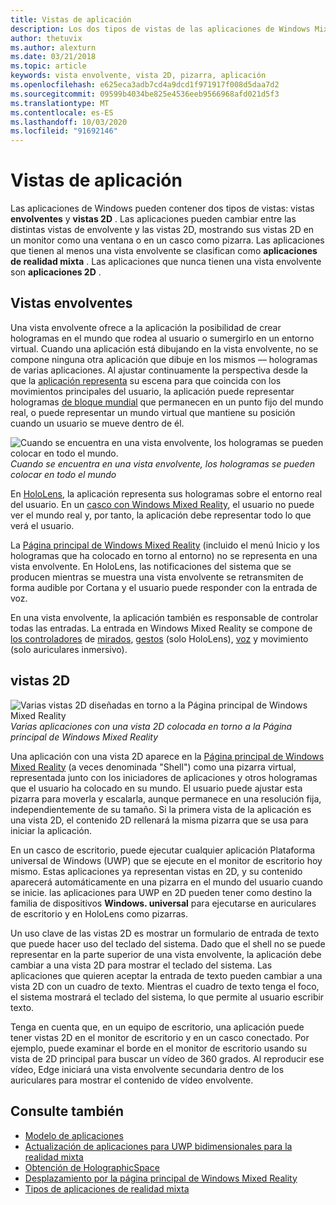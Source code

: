 ```yaml
---
title: Vistas de aplicación
description: Los dos tipos de vistas de las aplicaciones de Windows Mixed Reality son vistas envolventes y vistas 2D.
author: thetuvix
ms.author: alexturn
ms.date: 03/21/2018
ms.topic: article
keywords: vista envolvente, vista 2D, pizarra, aplicación
ms.openlocfilehash: e625eca3adb7cd4a9dcd1f971917f008d5daa7d2
ms.sourcegitcommit: 09599b4034be825e4536eeb9566968afd021d5f3
ms.translationtype: MT
ms.contentlocale: es-ES
ms.lasthandoff: 10/03/2020
ms.locfileid: "91692146"
---
```

# <a name="app-views"></a>Vistas de aplicación

Las aplicaciones de Windows pueden contener dos tipos de vistas: vistas **envolventes** y **vistas 2D** . Las aplicaciones pueden cambiar entre las distintas vistas de envolvente y las vistas 2D, mostrando sus vistas 2D en un monitor como una ventana o en un casco como pizarra. Las aplicaciones que tienen al menos una vista envolvente se clasifican como **aplicaciones de realidad mixta** . Las aplicaciones que nunca tienen una vista envolvente son **aplicaciones 2D** .

## <a name="immersive-views"></a>Vistas envolventes

Una vista envolvente ofrece a la aplicación la posibilidad de crear hologramas en el mundo que rodea al usuario o sumergirlo en un entorno virtual. Cuando una aplicación está dibujando en la vista envolvente, no se compone ninguna otra aplicación que dibuje en los mismos &mdash; hologramas de varias aplicaciones. Al ajustar continuamente la perspectiva desde la que la [aplicación representa](../develop/platform-capabilities-and-apis/rendering.md) su escena para que coincida con los movimientos principales del usuario, la aplicación puede representar hologramas [de bloque mundial](coordinate-systems.md) que permanecen en un punto fijo del mundo real, o puede representar un mundo virtual que mantiene su posición cuando un usuario se mueve dentro de él.

![Cuando se encuentra en una vista envolvente, los hologramas se pueden colocar en todo el mundo.](images/designoverview-940px.jpg)<br>
*Cuando se encuentra en una vista envolvente, los hologramas se pueden colocar en todo el mundo*

En [HoloLens](https://docs.microsoft.com/hololens/hololens1-hardware), la aplicación representa sus hologramas sobre el entorno real del usuario. En un [casco con Windows Mixed Reality](../discover/immersive-headset-hardware-details.md), el usuario no puede ver el mundo real y, por tanto, la aplicación debe representar todo lo que verá el usuario.

La [Página principal de Windows Mixed Reality](../discover/navigating-the-windows-mixed-reality-home.md) (incluido el menú Inicio y los hologramas que ha colocado en torno al entorno) no se representa en una vista envolvente. En HoloLens, las notificaciones del sistema que se producen mientras se muestra una vista envolvente se retransmiten de forma audible por Cortana y el usuario puede responder con la entrada de voz.

En una vista envolvente, la aplicación también es responsable de controlar todas las entradas. La entrada en Windows Mixed Reality se compone de [los controladores](motion-controllers.md) de [mirados](gaze-and-commit.md), [gestos](gaze-and-commit.md#composite-gestures) (solo HoloLens), [voz](voice-input.md) y movimiento (solo auriculares inmersivo).

## <a name="2d-views"></a>vistas 2D

![Varias vistas 2D diseñadas en torno a la Página principal de Windows Mixed Reality](images/teleportation-940px.png)<br>
*Varias aplicaciones con una vista 2D colocada en torno a la Página principal de Windows Mixed Reality*

Una aplicación con una vista 2D aparece en la [Página principal de Windows Mixed Reality](../discover/navigating-the-windows-mixed-reality-home.md) (a veces denominada "Shell") como una pizarra virtual, representada junto con los iniciadores de aplicaciones y otros hologramas que el usuario ha colocado en su mundo. El usuario puede ajustar esta pizarra para moverla y escalarla, aunque permanece en una resolución fija, independientemente de su tamaño. Si la primera vista de la aplicación es una vista 2D, el contenido 2D rellenará la misma pizarra que se usa para iniciar la aplicación.

En un casco de escritorio, puede ejecutar cualquier aplicación Plataforma universal de Windows (UWP) que se ejecute en el monitor de escritorio hoy mismo. Estas aplicaciones ya representan vistas en 2D, y su contenido aparecerá automáticamente en una pizarra en el mundo del usuario cuando se inicie. las aplicaciones para UWP en 2D pueden tener como destino la familia de dispositivos **Windows. universal** para ejecutarse en auriculares de escritorio y en HoloLens como pizarras.

Un uso clave de las vistas 2D es mostrar un formulario de entrada de texto que puede hacer uso del teclado del sistema. Dado que el shell no se puede representar en la parte superior de una vista envolvente, la aplicación debe cambiar a una vista 2D para mostrar el teclado del sistema. Las aplicaciones que quieren aceptar la entrada de texto pueden cambiar a una vista 2D con un cuadro de texto. Mientras el cuadro de texto tenga el foco, el sistema mostrará el teclado del sistema, lo que permite al usuario escribir texto.

Tenga en cuenta que, en un equipo de escritorio, una aplicación puede tener vistas 2D en el monitor de escritorio y en un casco conectado. Por ejemplo, puede examinar el borde en el monitor de escritorio usando su vista de 2D principal para buscar un vídeo de 360 grados. Al reproducir ese vídeo, Edge iniciará una vista envolvente secundaria dentro de los auriculares para mostrar el contenido de vídeo envolvente.

## <a name="see-also"></a>Consulte también

* [Modelo de aplicaciones](app-model.md)
* [Actualización de aplicaciones para UWP bidimensionales para la realidad mixta](../develop/porting-apps/building-2d-apps.md)
* [Obtención de HolographicSpace](../develop/native/getting-a-holographicspace.md)
* [Desplazamiento por la página principal de Windows Mixed Reality](../discover/navigating-the-windows-mixed-reality-home.md)
* [Tipos de aplicaciones de realidad mixta](types-of-mixed-reality-apps.md)

